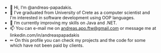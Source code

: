 - 👋 Hi, I’m @andreas-papadakis.
- 👀 I've graduated from University of Crete as a computer scientist and I'm interested in software development using OOP languages.
- 🌱 I’m currently improving my skills on Java and .NET.
- 📫 You can e-mail me on andreas.apo.ftw@gmail.com or message me at linkedin.com/in/andreaspapadakis
- ✏  On this profile you can check my projects and the code for some which have not been paid by clients.

<!---
andreas-papadakis/andreas-papadakis is a ✨ special ✨ repository because its `README.md` (this file) appears on your GitHub profile.
You can click the Preview link to take a look at your changes.
--->
